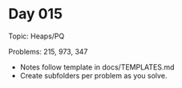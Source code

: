 # Day 015

Topic: Heaps/PQ

Problems: 215, 973, 347

- Notes follow template in docs/TEMPLATES.md
- Create subfolders per problem as you solve.